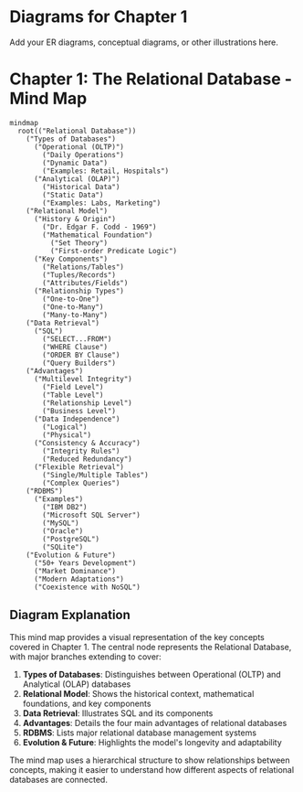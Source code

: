 # Diagrams for Chapter 1

Add your ER diagrams, conceptual diagrams, or other illustrations here.

# Chapter 1: The Relational Database - Mind Map

```mermaid
mindmap
  root(("Relational Database"))
    ("Types of Databases")
      ("Operational (OLTP)")
        ("Daily Operations")
        ("Dynamic Data")
        ("Examples: Retail, Hospitals")
      ("Analytical (OLAP)")
        ("Historical Data")
        ("Static Data")
        ("Examples: Labs, Marketing")
    ("Relational Model")
      ("History & Origin")
        ("Dr. Edgar F. Codd - 1969")
        ("Mathematical Foundation")
          ("Set Theory")
          ("First-order Predicate Logic")
      ("Key Components")
        ("Relations/Tables")
        ("Tuples/Records")
        ("Attributes/Fields")
      ("Relationship Types")
        ("One-to-One")
        ("One-to-Many")
        ("Many-to-Many")
    ("Data Retrieval")
      ("SQL")
        ("SELECT...FROM")
        ("WHERE Clause")
        ("ORDER BY Clause")
        ("Query Builders")
    ("Advantages")
      ("Multilevel Integrity")
        ("Field Level")
        ("Table Level")
        ("Relationship Level")
        ("Business Level")
      ("Data Independence")
        ("Logical")
        ("Physical")
      ("Consistency & Accuracy")
        ("Integrity Rules")
        ("Reduced Redundancy")
      ("Flexible Retrieval")
        ("Single/Multiple Tables")
        ("Complex Queries")
    ("RDBMS")
      ("Examples")
        ("IBM DB2")
        ("Microsoft SQL Server")
        ("MySQL")
        ("Oracle")
        ("PostgreSQL")
        ("SQLite")
    ("Evolution & Future")
      ("50+ Years Development")
      ("Market Dominance")
      ("Modern Adaptations")
      ("Coexistence with NoSQL")
```

## Diagram Explanation

This mind map provides a visual representation of the key concepts covered in Chapter 1. The central node represents the Relational Database, with major branches extending to cover:

1. **Types of Databases**: Distinguishes between Operational (OLTP) and Analytical (OLAP) databases
2. **Relational Model**: Shows the historical context, mathematical foundations, and key components
3. **Data Retrieval**: Illustrates SQL and its components
4. **Advantages**: Details the four main advantages of relational databases
5. **RDBMS**: Lists major relational database management systems
6. **Evolution & Future**: Highlights the model's longevity and adaptability

The mind map uses a hierarchical structure to show relationships between concepts, making it easier to understand how different aspects of relational databases are connected.
